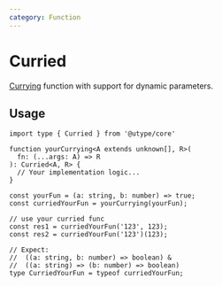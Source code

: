 ```yaml
---
category: Function
---
```


# Curried

<TypeInfo category="Function" />

[Currying](https://en.wikipedia.org/wiki/Currying) function with support for dynamic parameters.

## Usage

```ts{13-14,17-18}
import type { Curried } from '@utype/core'

function yourCurrying<A extends unknown[], R>(
  fn: (...args: A) => R
): Curried<A, R> {
  // Your implementation logic...
}

const yourFun = (a: string, b: number) => true;
const curriedYourFun = yourCurrying(yourFun);

// use your curried func
const res1 = curriedYourFun('123', 123);
const res2 = curriedYourFun('123')(123);

// Expect:
//  ((a: string, b: number) => boolean) &
//  ((a: string) => (b: number) => boolean)
type CurriedYourFun = typeof curriedYourFun;
```
